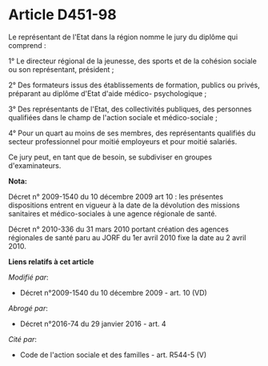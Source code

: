 # Article D451-98

Le représentant de l'Etat dans la région nomme le jury du diplôme qui comprend : 

1° Le      directeur régional de la jeunesse, des sports et de la cohésion sociale  ou son représentant, président ; 

2° Des formateurs issus des établissements de formation, publics ou privés, préparant au diplôme d'Etat d'aide médico-
psychologique ; 

3° Des représentants de l'Etat, des collectivités publiques, des personnes qualifiées dans le champ de l'action sociale et
médico-sociale ; 

4° Pour un quart au moins de ses membres, des représentants qualifiés du secteur professionnel pour moitié employeurs et pour
moitié salariés. 

Ce jury peut, en tant que de besoin, se subdiviser en groupes d'examinateurs.

**Nota:**

Décret n° 2009-1540 du 10 décembre 2009 art 10 : les présentes dispositions entrent en vigueur à la date de la dévolution des
missions sanitaires et médico-sociales à une agence régionale de santé. 

Décret n° 2010-336 du 31 mars 2010 portant création des agences régionales de santé paru au JORF du 1er avril 2010 fixe la
date au 2   avril 2010.

**Liens relatifs à cet article**

_Modifié par_:

  - Décret n°2009-1540 du 10 décembre 2009 - art. 10 (VD)

_Abrogé par_:

  - Décret n°2016-74 du 29 janvier 2016 - art. 4

_Cité par_:

  - Code de l'action sociale et des familles - art. R544-5 (V)
